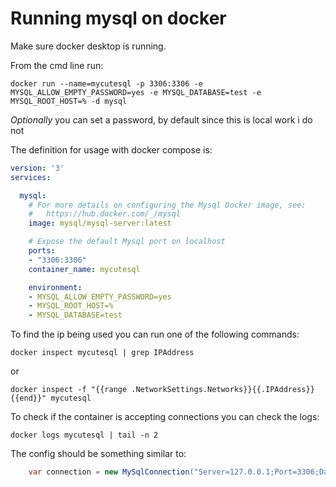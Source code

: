 # Running mysql on docker

Make sure docker desktop is running.

From the cmd line run:

`docker run --name=mycutesql -p 3306:3306 -e MYSQL_ALLOW_EMPTY_PASSWORD=yes -e MYSQL_DATABASE=test -e MYSQL_ROOT_HOST=% -d mysql`

_Optionally_ you can set a password, by default since this is local work i do not

The definition for usage with docker compose is:

```yml
version: '3'
services:

  mysql:
    # For more details on configuring the Mysql Docker image, see:
    #   https://hub.docker.com/_/mysql
    image: mysql/mysql-server:latest

    # Expose the default Mysql port on localhost
    ports:
    - "3306:3306"
    container_name: mycutesql

    environment:
    - MYSQL_ALLOW_EMPTY_PASSWORD=yes
    - MYSQL_ROOT_HOST=%
    - MYSQL_DATABASE=test
```

To find the ip being used you can run one of the following commands:

`docker inspect mycutesql | grep IPAddress`

or

`docker inspect -f "{{range .NetworkSettings.Networks}}{{.IPAddress}}{{end}}" mycutesql`

To check if the container is accepting connections you can check the logs:

`docker logs mycutesql | tail -n 2`

The config should be something similar to:

```csharp
    var connection = new MySqlConnection("Server=127.0.0.1;Port=3306;Database=test;User Id=root;");
```
